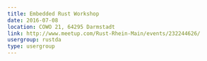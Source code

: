 ```yaml
---
title: Embedded Rust Workshop
date: 2016-07-08
location: COWO 21, 64295 Darmstadt
link: http://www.meetup.com/Rust-Rhein-Main/events/232244626/
usergroup: rustda
type: usergroup
---
```

